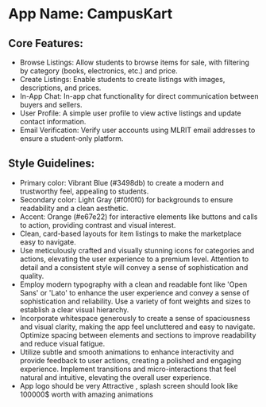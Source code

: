 # **App Name**: CampusKart

## Core Features:

- Browse Listings: Allow students to browse items for sale, with filtering by category (books, electronics, etc.) and price.
- Create Listings: Enable students to create listings with images, descriptions, and prices.
- In-App Chat: In-app chat functionality for direct communication between buyers and sellers.
- User Profile: A simple user profile to view active listings and update contact information.
- Email Verification: Verify user accounts using MLRIT email addresses to ensure a student-only platform.

## Style Guidelines:

- Primary color: Vibrant Blue (#3498db) to create a modern and trustworthy feel, appealing to students.
- Secondary color: Light Gray (#f0f0f0) for backgrounds to ensure readability and a clean aesthetic.
- Accent: Orange (#e67e22) for interactive elements like buttons and calls to action, providing contrast and visual interest.
- Clean, card-based layouts for item listings to make the marketplace easy to navigate.
- Use meticulously crafted and visually stunning icons for categories and actions, elevating the user experience to a premium level. Attention to detail and a consistent style will convey a sense of sophistication and quality.
- Employ modern typography with a clean and readable font like 'Open Sans' or 'Lato' to enhance the user experience and convey a sense of sophistication and reliability. Use a variety of font weights and sizes to establish a clear visual hierarchy.
- Incorporate whitespace generously to create a sense of spaciousness and visual clarity, making the app feel uncluttered and easy to navigate. Optimize spacing between elements and sections to improve readability and reduce visual fatigue.
- Utilize subtle and smooth animations to enhance interactivity and provide feedback to user actions, creating a polished and engaging experience. Implement transitions and micro-interactions that feel natural and intuitive, elevating the overall user experience.
- App logo should be very Attractive , splash screen should look like 100000$ worth with amazing animations